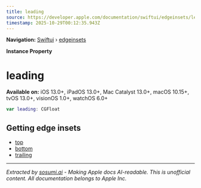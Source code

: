 ```yaml
---
title: leading
source: https://developer.apple.com/documentation/swiftui/edgeinsets/leading
timestamp: 2025-10-29T00:12:35.943Z
---
```


**Navigation:** [Swiftui](/documentation/swiftui) › [edgeinsets](/documentation/swiftui/edgeinsets)

**Instance Property**

# leading

**Available on:** iOS 13.0+, iPadOS 13.0+, Mac Catalyst 13.0+, macOS 10.15+, tvOS 13.0+, visionOS 1.0+, watchOS 6.0+

```swift
var leading: CGFloat
```

## Getting edge insets

- [top](/documentation/swiftui/edgeinsets/top)
- [bottom](/documentation/swiftui/edgeinsets/bottom)
- [trailing](/documentation/swiftui/edgeinsets/trailing)

---

*Extracted by [sosumi.ai](https://sosumi.ai) - Making Apple docs AI-readable.*
*This is unofficial content. All documentation belongs to Apple Inc.*

